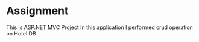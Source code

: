 # Assignment
This is ASP.NET MVC Project
In this application I performed crud operation on Hotel DB
